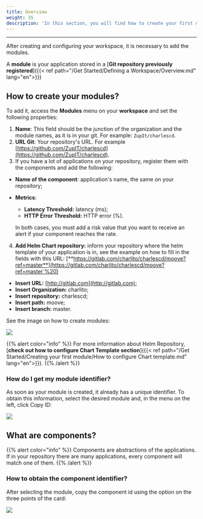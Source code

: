 ```yaml
---
title: Overview
weight: 35
description: 'In this section, you will find how to create your first module on Charles.'
---
```

---

After creating and configuring your workspace, it is necessary to add the modules.

A **module** is your application stored in a [**Git repository previously registered**]({{< ref path="/Get Started/Defining a Workspace/Overview.md" lang="en">}})

## How to create your modules?

To add it, access the **Modules** menu on your **workspace** and set the following properties:

1. **Name**: This field should be the junction of the organization and the module names, as it is in your git. For example: `ZupIt/charlescd`.
2. **URL Git**: Your repository's URL. For example [https://github.com/ZupIT/charlescd](https://github.com/ZupIT/charlescd).
3.  If you have a lot of applications on your repository, register them with the components and add the following:

* **Name of the component**: application's name, the same on your repository;
* **Metrics**: 

  * **Latency Threshold:** latency \(ms\);
  * **HTTP Error Threshold:** HTTP error \(%\). 

  In both cases, you must add a risk value that you want to receive an alert if your component reaches the rate. 

4. **Add Helm Chart repository:**  inform your repository where the helm template of your application is in, see the example on how to fill in the fields with this URL:  [**https://gitlab.com/charlito/charlescd/moove?ref=master**](https://gitlab.com/charlito/charlescd/moove?ref=master`%20)

* **Insert URL:** [http://gitlab.com](http://gitlab.com);
* **Insert Organization:** charlito; 
* **Insert repository:** charlescd;
* **Insert path:** moove;
* **Insert branch:** master. 

See the image on how to create modules: 

![](/shared/creating-your-first-module%20%281%29.png)

{{% alert color="info" %}}
For more information about Helm Repository, [**check out how to configure Chart Template section**]({{< ref path="/Get Started/Creating your first module/How to configure Chart template.md" lang="en">}}).
{{% /alert %}}

### **How do I get my module identifier?**

As soon as your module is created, it already has a unique identifier. To obtain this information, select the desired module and, in the menu on the left, click Copy ID:

![](/shared/copy-module-id.gif)

## **What are components?**

{{% alert color="info" %}}
Components are abstractions of the applications. If in your repository there are many applications, every component will match one of them.
{{% /alert %}}

### **How to obtain the component identifier?**

After selecting the module, copy the component id using the option on the three points of the card:

![](/shared/copy-component-id.gif)